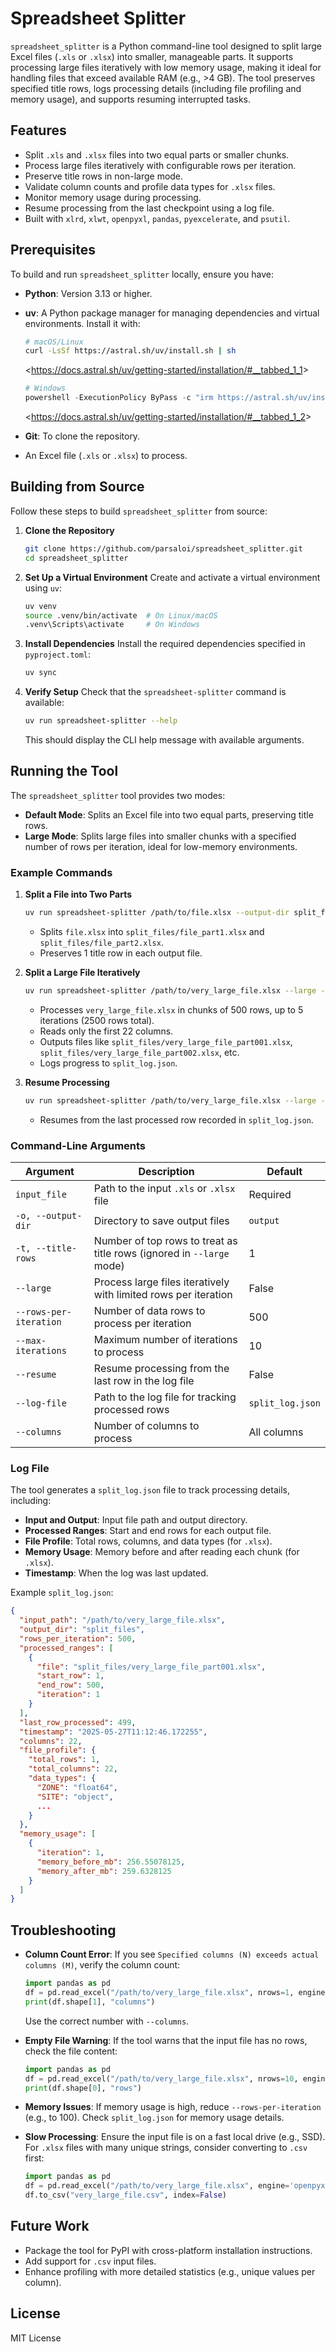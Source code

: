 # Spreadsheet Splitter

`spreadsheet_splitter` is a Python command-line tool designed to split large Excel files (`.xls` or `.xlsx`) into smaller, manageable parts. It supports processing large files iteratively with low memory usage, making it ideal for handling files that exceed available RAM (e.g., >4 GB). The tool preserves specified title rows, logs processing details (including file profiling and memory usage), and supports resuming interrupted tasks.

## Features
- Split `.xls` and `.xlsx` files into two equal parts or smaller chunks.
- Process large files iteratively with configurable rows per iteration.
- Preserve title rows in non-large mode.
- Validate column counts and profile data types for `.xlsx` files.
- Monitor memory usage during processing.
- Resume processing from the last checkpoint using a log file.
- Built with `xlrd`, `xlwt`, `openpyxl`, `pandas`, `pyexcelerate`, and `psutil`.

## Prerequisites
To build and run `spreadsheet_splitter` locally, ensure you have:
- **Python**: Version 3.13 or higher.
- **uv**: A Python package manager for managing dependencies and virtual environments. Install it with:
  ```bash
  # macOS/Linux
  curl -LsSf https://astral.sh/uv/install.sh | sh
  ```
    
  
  <<https://docs.astral.sh/uv/getting-started/installation/#__tabbed_1_1>>

  ```powershell
  # Windows
  powershell -ExecutionPolicy ByPass -c "irm https://astral.sh/uv/install.ps1 | iex"
  ````

  
  <<https://docs.astral.sh/uv/getting-started/installation/#__tabbed_1_2>>
  
- **Git**: To clone the repository.
- An Excel file (`.xls` or `.xlsx`) to process.

## Building from Source
Follow these steps to build `spreadsheet_splitter` from source:

1. **Clone the Repository**
   ```bash
   git clone https://github.com/parsaloi/spreadsheet_splitter.git
   cd spreadsheet_splitter
   ````

2. **Set Up a Virtual Environment**
   Create and activate a virtual environment using `uv`:
   ```bash
   uv venv
   source .venv/bin/activate  # On Linux/macOS
   .venv\Scripts\activate     # On Windows
   ```

3. **Install Dependencies**
   Install the required dependencies specified in `pyproject.toml`:
   ```bash
   uv sync
   ```

4. **Verify Setup**
   Check that the `spreadsheet-splitter` command is available:
   ```bash
   uv run spreadsheet-splitter --help
   ```
   This should display the CLI help message with available arguments.

## Running the Tool
The `spreadsheet_splitter` tool provides two modes:
- **Default Mode**: Splits an Excel file into two equal parts, preserving title rows.
- **Large Mode**: Splits large files into smaller chunks with a specified number of rows per iteration, ideal for low-memory environments.

### Example Commands
1. **Split a File into Two Parts**
   ```bash
   uv run spreadsheet-splitter /path/to/file.xlsx --output-dir split_files --title-rows 1
   ```
   - Splits `file.xlsx` into `split_files/file_part1.xlsx` and `split_files/file_part2.xlsx`.
   - Preserves 1 title row in each output file.

2. **Split a Large File Iteratively**
   ```bash
   uv run spreadsheet-splitter /path/to/very_large_file.xlsx --large --output-dir split_files --rows-per-iteration 500 --max-iterations 5 --columns 22
   ```
   - Processes `very_large_file.xlsx` in chunks of 500 rows, up to 5 iterations (2500 rows total).
   - Reads only the first 22 columns.
   - Outputs files like `split_files/very_large_file_part001.xlsx`, `split_files/very_large_file_part002.xlsx`, etc.
   - Logs progress to `split_log.json`.

3. **Resume Processing**
   ```bash
   uv run spreadsheet-splitter /path/to/very_large_file.xlsx --large --resume --output-dir split_files --rows-per-iteration 500 --max-iterations 5 --columns 22
   ```
   - Resumes from the last processed row recorded in `split_log.json`.

### Command-Line Arguments
| Argument | Description | Default |
|----------|-------------|---------|
| `input_file` | Path to the input `.xls` or `.xlsx` file | Required |
| `-o, --output-dir` | Directory to save output files | `output` |
| `-t, --title-rows` | Number of top rows to treat as title rows (ignored in `--large` mode) | 1 |
| `--large` | Process large files iteratively with limited rows per iteration | False |
| `--rows-per-iteration` | Number of data rows to process per iteration | 500 |
| `--max-iterations` | Maximum number of iterations to process | 10 |
| `--resume` | Resume processing from the last row in the log file | False |
| `--log-file` | Path to the log file for tracking processed rows | `split_log.json` |
| `--columns` | Number of columns to process | All columns |

### Log File
The tool generates a `split_log.json` file to track processing details, including:
- **Input and Output**: Input file path and output directory.
- **Processed Ranges**: Start and end rows for each output file.
- **File Profile**: Total rows, columns, and data types (for `.xlsx`).
- **Memory Usage**: Memory before and after reading each chunk (for `.xlsx`).
- **Timestamp**: When the log was last updated.

Example `split_log.json`:
```json
{
  "input_path": "/path/to/very_large_file.xlsx",
  "output_dir": "split_files",
  "rows_per_iteration": 500,
  "processed_ranges": [
    {
      "file": "split_files/very_large_file_part001.xlsx",
      "start_row": 1,
      "end_row": 500,
      "iteration": 1
    }
  ],
  "last_row_processed": 499,
  "timestamp": "2025-05-27T11:12:46.172255",
  "columns": 22,
  "file_profile": {
    "total_rows": 1,
    "total_columns": 22,
    "data_types": {
      "ZONE": "float64",
      "SITE": "object",
      ...
    }
  },
  "memory_usage": [
    {
      "iteration": 1,
      "memory_before_mb": 256.55078125,
      "memory_after_mb": 259.6328125
    }
  ]
}
```

## Troubleshooting
- **Column Count Error**: If you see `Specified columns (N) exceeds actual columns (M)`, verify the column count:
  ```python
  import pandas as pd
  df = pd.read_excel("/path/to/very_large_file.xlsx", nrows=1, engine='openpyxl')
  print(df.shape[1], "columns")
  ```
  Use the correct number with `--columns`.

- **Empty File Warning**: If the tool warns that the input file has no rows, check the file content:
  ```python
  import pandas as pd
  df = pd.read_excel("/path/to/very_large_file.xlsx", nrows=10, engine='openpyxl')
  print(df.shape[0], "rows")
  ```

- **Memory Issues**: If memory usage is high, reduce `--rows-per-iteration` (e.g., to 100). Check `split_log.json` for memory usage details.

- **Slow Processing**: Ensure the input file is on a fast local drive (e.g., SSD). For `.xlsx` files with many unique strings, consider converting to `.csv` first:
  ```python
  import pandas as pd
  df = pd.read_excel("/path/to/very_large_file.xlsx", engine='openpyxl')
  df.to_csv("very_large_file.csv", index=False)
  ```

## Future Work
- Package the tool for PyPI with cross-platform installation instructions.
- Add support for `.csv` input files.
- Enhance profiling with more detailed statistics (e.g., unique values per column).

## License
MIT License
